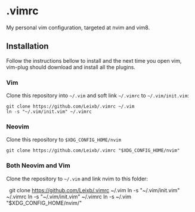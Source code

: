 # .vimrc
My personal vim configuration, targeted at nvim and vim8.

## Installation
Follow the instructions bellow to install and the next time you open vim, vim-plug should download and install all the plugins.
### Vim
Clone this repository into `~/.vim` and soft link `~/.vimrc` to `~/.vim/init.vim`:

    git clone https://github.com/Leixb/.vimrc ~/.vim
    ln -s "~/.vim/init.vim" ~/.vimrc

### Neovim
Clone this repository to `$XDG_CONFIG_HOME/nvim`

    git clone https://github.com/Leixb/.vimrc "$XDG_CONFIG_HOME/nvim"

### Both Neovim and Vim
Clone the repository to `~/.vim` and link nvim to this folder:

    git clone https://github.com/Leixb/.vimrc ~/.vim
    ln -s "~/.vim/init.vim" ~/.vimrc
    ln -s "~/.vim/init.vim" ~/.vimrc
    ln -s ~/.vim "$XDG_CONFIG_HOME/nvim/"
    
